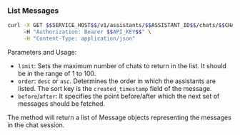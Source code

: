 ### List Messages

```bash
curl -X GET $$SERVICE_HOST$$/v1/assistants/$$ASSISTANT_ID$$/chats/$$CHAT_ID$$/messages?limit=20&order=desc \
     -H "Authorization: Bearer $$API_KEY$$" \
     -H "Content-Type: application/json"
```

Parameters and Usage:

- `limit`: Sets the maximum number of chats to return in the list. It should be in the range of 1 to 100.
- `order`: `desc` or `asc`. Determines the order in which the assistants are listed. The sort key is the `created_timestamp` field of the message.
- `before`/`after`: It specifies the point before/after which the next set of messages should be fetched.

The method will return a list of Message objects representing the messages in the chat session.
